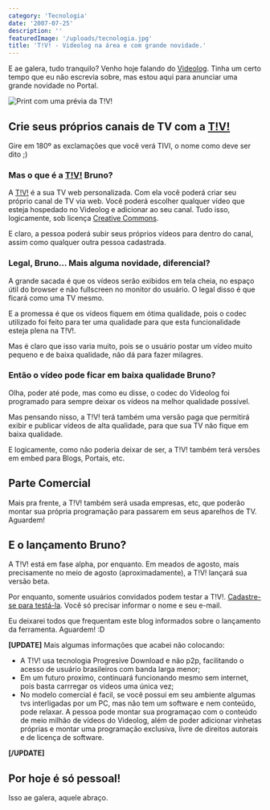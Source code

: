 ```yaml
---
category: 'Tecnologia'
date: '2007-07-25'
description: ''
featuredImage: '/uploads/tecnologia.jpg'
title: 'T!V! - Videolog na área e com grande novidade.'
---
```


E ae galera, tudo tranquilo? Venho hoje falando do [Videolog](http://videolog.uol.com.br). Tinha um certo tempo que eu não escrevia sobre, mas estou aqui para anunciar uma grande novidade no Portal.

![Print com uma prévia da T!V!](/uploads/tivi01.jpg)

## Crie seus próprios canais de TV com a [T!V!](http://videolog.uol.com.br/tivi/)

Gire em 180º as exclamações que você verá TIVI, o nome como deve ser dito ;)

### Mas o que é a [T!V!](http://videolog.uol.com.br/tivi/) Bruno?

A [T!V!](http://videolog.uol.com.br/tivi/) é a sua TV web personalizada. Com ela você poderá criar seu próprio canal de TV via web. Você poderá escolher qualquer vídeo que esteja hospedado no Videolog e adicionar ao seu canal. Tudo isso, logicamente, sob licença [Creative Commons](http://www.creativecommons.org.br/).

E claro, a pessoa poderá subir seus próprios vídeos para dentro do canal, assim como qualquer outra pessoa cadastrada.

### Legal, Bruno... Mais alguma novidade, diferencial?

A grande sacada é que os vídeos serão exibidos em tela cheia, no espaço útil do browser e não fullscreen no monitor do usuário. O legal disso é que ficará como uma TV mesmo.

E a promessa é que os vídeos fiquem em ótima qualidade, pois o codec utilizado foi feito para ter uma qualidade para que esta funcionalidade esteja plena na T!V!.

Mas é claro que isso varia muito, pois se o usuário postar um vídeo muito pequeno e de baixa qualidade, não dá para fazer milagres.

### Então o vídeo pode ficar em baixa qualidade Bruno?

Olha, poder até pode, mas como eu disse, o codec do Videolog foi programado para sempre deixar os vídeos na melhor qualidade possível.

Mas pensando nisso, a T!V! terá também uma versão paga que permitirá exibir e publicar vídeos de alta qualidade, para que sua TV não fique em baixa qualidade.

E logicamente, como não poderia deixar de ser, a T!V! também terá versões em embed para Blogs, Portais, etc.

## Parte Comercial

Mais pra frente, a T!V! também será usada empresas, etc, que poderão montar sua própria programação para passarem em seus aparelhos de TV. Aguardem!

## E o lançamento Bruno?

A T!V! está em fase alpha, por enquanto. Em meados de agosto, mais precisamente no meio de agosto (aproximadamente), a T!V! lançará sua versão beta.

Por enquanto, somente usuários convidados podem testar a T!V!. [Cadastre-se para testá-la](http://videolog.uol.com.br/tivi/). Você só precisar informar o nome e seu e-mail.

Eu deixarei todos que frequentam este blog informados sobre o lançamento da ferramenta. Aguardem! :D

**\[UPDATE\]** Mais algumas informações que acabei não colocando:

- A T!V! usa tecnologia Progresive Download e não p2p, facilitando o acesso de usuário brasileiros com banda larga menor;
- Em um futuro proximo, continuará funcionando mesmo sem internet, pois basta carrregar os videos uma única vez;
- No modelo comercial é facil, se você possui em seu ambiente algumas tvs interligadas por um PC, mas não tem um software e nem conteúdo, pode relaxar. A pessoa pode montar sua programaçao com o conteúdo de meio milhão de vídeos do Videolog, além de poder adicionar vinhetas próprias e montar uma programação exclusiva, livre de direitos autorais e de licença de software.

**\[/UPDATE\]**

## Por hoje é só pessoal!

Isso ae galera, aquele abraço.
